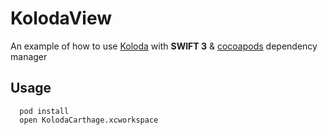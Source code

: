 # KolodaView

An example of how to use [Koloda](https://github.com/Yalantis/Koloda) with **SWIFT 3** & [cocoapods](https://cocoapods.org/) dependency manager

## Usage

```
  pod install
  open KolodaCarthage.xcworkspace
```
